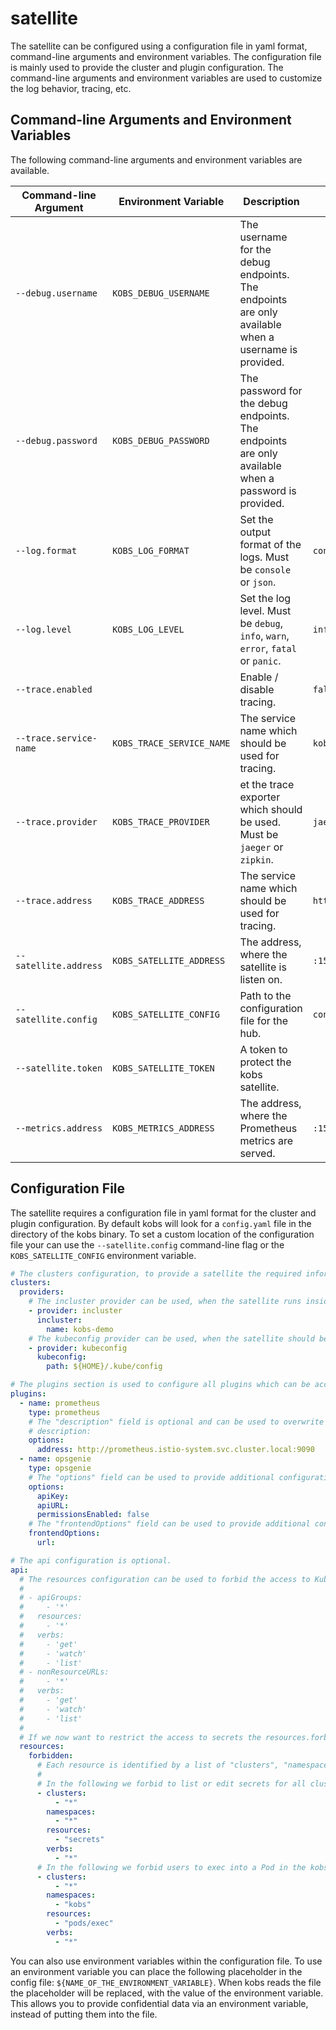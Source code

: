 # satellite

The satellite can be configured using a configuration file in yaml format, command-line arguments and environment variables. The configuration file is mainly used to provide the cluster and plugin configuration. The command-line arguments and environment variables are used to customize the log behavior, tracing, etc.

## Command-line Arguments and Environment Variables

The following command-line arguments and environment variables are available.

| Command-line Argument | Environment Variable | Description | Default |
| --------------------- | -------------------- | ----------- | ------- |
| `--debug.username` | `KOBS_DEBUG_USERNAME` | The username for the debug endpoints. The endpoints are only available when a username is provided. | |
| `--debug.password` | `KOBS_DEBUG_PASSWORD` | The password for the debug endpoints. The endpoints are only available when a password is provided. | |
| `--log.format` | `KOBS_LOG_FORMAT` | Set the output format of the logs. Must be `console` or `json`.  | `console` |
| `--log.level` | `KOBS_LOG_LEVEL` | Set the log level. Must be `debug`, `info`, `warn`, `error`, `fatal` or `panic`.  | `info` |
| `--trace.enabled` | | Enable / disable tracing.  | `false` |
| `--trace.service-name` | `KOBS_TRACE_SERVICE_NAME` | The service name which should be used for tracing.  | `kobs` |
| `--trace.provider` | `KOBS_TRACE_PROVIDER` | et the trace exporter which should be used. Must be `jaeger` or `zipkin`.  | `jaeger` |
| `--trace.address` | `KOBS_TRACE_ADDRESS` | The service name which should be used for tracing.  | `http://localhost:14268/api/traces` |
| `--satellite.address` | `KOBS_SATELLITE_ADDRESS` | The address, where the satellite is listen on. | `:15221` |
| `--satellite.config` | `KOBS_SATELLITE_CONFIG` | Path to the configuration file for the hub. | `config.yaml` |
| `--satellite.token` | `KOBS_SATELLITE_TOKEN` | A token to protect the kobs satellite. | |
| `--metrics.address` | `KOBS_METRICS_ADDRESS` | The address, where the Prometheus metrics are served. | `:15221` |

## Configuration File

The satellite requires a configuration file in yaml format for the cluster and plugin configuration. By default kobs will look for a `config.yaml` file in the directory of the kobs binary. To set a custom location of the configuration file your can use the `--satellite.config` command-line flag or the `KOBS_SATELLITE_CONFIG` environment variable.

```yaml
# The clusters configuration, to provide a satellite the required information on how to access the Kubernetes API.
clusters:
  providers:
    # The incluster provider can be used, when the satellite runs inside a Kubernetes cluster to access the API. The permissions can then be configured via a ServiceAccount.
    - provider: incluster
      incluster:
        name: kobs-demo
    # The kubeconfig provider can be used, when the satellite should be used to access multiple clusters, which are configured via a Kubeconfig file.
    - provider: kubeconfig
      kubeconfig:
        path: ${HOME}/.kube/config

# The plugins section is used to configure all plugins which can be accessed by the satellite. For each plugin a "name" and "type" must be provided.
plugins:
  - name: prometheus
    type: prometheus
    # The "description" field is optional and can be used to overwrite the default description which is displayed in the frontend.
    # description:
    options:
      address: http://prometheus.istio-system.svc.cluster.local:9090
  - name: opsgenie
    type: opsgenie
    # The "options" field can be used to provide additional configuration options for each plugin. The format of this section can be found in the corresponding plugin documentation.
    options:
      apiKey:
      apiURL:
      permissionsEnabled: false
    # The "frontendOptions" field can be used to provide additional configuration options for each plugin, which are used in the UI. The format of this section can be found in the corresponding plugin documentation.
    frontendOptions:
      url:

# The api configuration is optional.
api:
  # The resources configuration can be used to forbid the access to Kubernetes resources via the the satellite. For example when the satellite is installed via the Helm chart with the default RBAC configuration, it would be possible to access all resources:
  #
  # - apiGroups:
  #     - '*'
  #   resources:
  #     - '*'
  #   verbs:
  #     - 'get'
  #     - 'watch'
  #     - 'list'
  # - nonResourceURLs:
  #     - '*'
  #   verbs:
  #     - 'get'
  #     - 'watch'
  #     - 'list'
  #
  # If we now want to restrict the access to secrets the resources.forbidden filed can be used.
  resources:
    forbidden:
      # Each resource is identified by a list of "clusters", "namespaces", "resources" and "verbs" (similar to the permissions which can be set for a user).
      #
      # In the following we forbid to list or edit secrets for all clusters and namespaces, which can be accessed via the satellite.
      - clusters:
          - "*"
        namespaces:
          - "*"
        resources:
          - "secrets"
        verbs:
          - "*"
      # In the following we forbid users to exec into a Pod in the kobs namespace.
      - clusters:
          - "*"
        namespaces:
          - "kobs"
        resources:
          - "pods/exec"
        verbs:
          - "*"
```

You can also use environment variables within the configuration file. To use an environment variable you can place the following placeholder in the config file: `${NAME_OF_THE_ENVIRONMENT_VARIABLE}`. When kobs reads the file the placeholder will be replaced, with the value of the environment variable. This allows you to provide confidential data via an environment variable, instead of putting them into the file.
